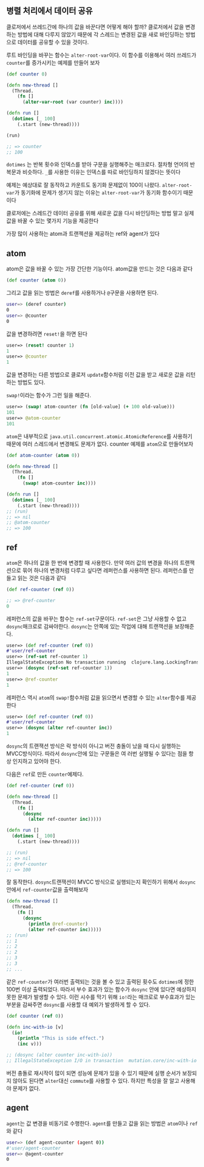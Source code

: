 ## 병렬 처리에서 데이터 공유

클로저에서 쓰레드간에 하나의 값을 바꾼다면 어떻게 해야 할까? 클로저에서 값을 변경하는 방법에 대해 다루지 않았기 때문에 각 스레드는 변경된 값을 새로 바인딩하는 방법으로 데이터를 공유할 수 있을 것이다.

루트 바인딩을 바꾸는 함수는 `alter-root-var`이다. 이 함수를 이용해서 여러 쓰레드가 `counter`를 증가시키는 예제를 만들어 보자

```clojure
(def counter 0)

(defn new-thread []
  (Thread.
    (fn []
      (alter-var-root (var counter) inc))))

(defn run []
  (dotimes [_ 100]
    (.start (new-thread))))

(run)

;; => counter
;; 100
```

`dotimes` 는 반복 횟수와 인덱스를 받아 구문을 실행해주는 매크로다. 절차형 언어의 반복문과 비슷하다. `_`를 사용한 이유는 인덱스를 따로 바인딩하지 않겠다는 뜻이다

예제는 예상대로 잘 동작하고 카운트도 동기화 문제없이 100이 나왔다. `alter-root-var`가 동기화에 문제가 생기지 않는 이유는 `alter-root-var`가 동기화 함수이기 때문이다

클로저에는 스레드간 데이터 공유를 위해 새로운 값을 다시 바인딩하는 방법 말고 실제 값을 바꿀 수 있는 몇가지 기능을 제공한다

가장 많이 사용하는 atom과 트랜젝션을 제공하는 ref와 agent가 있다



## atom

atom은 값을 바꿀 수 있는 가장 간단한 기능이다. atom값을 만드는 것은 다음과 같다

```clojure
(def counter (atom 0))
```

그리고 값을 읽는 방법은 `deref`를 사용하거나 `@`구문을 사용하면 된다.

```bash
user=> (deref counter)
0
user=> @counter
0
```

값을 변경하려면 `reset!`을 하면 된다

```clojure
user=> (reset! counter 1)
1
user=> @counter
1
```

값을 변경하는 다른 방법으로 클로저 `update`함수처럼 이전 값을 받고 새로운 값을 리턴하는 방법도 있다.

`swap!`이라는 함수가 그런 일을 해준다.

```clojure
user=> (swap! atom-counter (fn [old-value] (+ 100 old-value)))
101
user=> @atom-counter
101
```

`atom`은 내부적으로 `java.util.concurrent.atomic.AtomicReference`를 사용하기 때문에 여러 스레드에서 변경해도 문제가 없다. counter 예제를 `atom`으로 만들어보자

```clojure
(def atom-counter (atom 0))

(defn new-thread []
  (Thread.
    (fn []
      (swap! atom-counter inc))))

(defn run []
  (dotimes [_ 100]
    (.start (new-thread))))
;; (run)
;; => nil
;; @atom-counter
;; => 100
```



## ref

`atom`은 하나의 값을 한 번에 변경할 때 사용한다. 만약 여러 값의 변경을 하나의 트랜잭션으로 묶어 하나의 변경처럼 다루고 싶다면 레퍼런스를 사용하면 된다. 레퍼런스를 만들고 읽는 것은 다음과 같다

```clojure
(def ref-counter (ref 0))

;; => @ref-counter
0
```

레퍼런스의 값을 바꾸는 함수는 `ref-set`구문이다. `ref-set`은 그냥 사용할 수 없고 `dosync`매크로로 감싸야한다. `dosync`는 안쪽에 있는 작업에 대해 트랜잭션을 보장해준다.

```clojure
user=> (def ref-counter (ref 0))
#'user/ref-counter
user=> (ref-set ref-counter 1)
IllegalStateException No transaction running  clojure.lang.LockingTransaction.getEx (LockingTransaction.java:208)
user=> (dosync (ref-set ref-counter 1))
1
user=> @ref-counter
1
```

레퍼런스 역시 `atom`의 `swap!`함수처럼 값을 읽으면서 변경할 수 있는 `alter`함수를 제공한다

```clojure
user=> (def ref-counter (ref 0))
#'user/ref-counter
user=> (dosync (alter ref-counter inc))
1
```

`dosync`의 트랜잭션 방식은 락 방식이 아니고 버전 충돌이 났을 때 다시 실행하는 MVCC방식이다. 따라서 `dosync`안에 있는 구문들은 여 러번 실행될 수 있다는 점을 항상 인지하고 있어야 한다.

다음은 `ref`로 만든 `counter`예제다.

```clojure
(def ref-counter (ref 0))

(defn new-thread []
  (Thread.
    (fn []
      (dosync
        (alter ref-counter inc)))))

(defn run []
  (dotimes [_ 100]
    (.start (new-thread))))

;; (run)
;; => nil
;; @ref-counter
;; => 100
```

잘 동작한다. `dosync`트랜잭션이 MVCC 방식으로 실행되는지 확인하기 위해서 `dosync`안에서 `ref-counter`값을 출력해보자

```clojure
(defn new-thread []
  (Thread.
    (fn []
      (dosync
        (println @ref-counter)
        (alter ref-counter inc)))))
;; (run)
;; 1
;; 2
;; 2
;; 3
;; 3
;; ...
```

같은 `ref-counter`가 여러번 출력되는 것을 볼 수 있고 출력된 횟수도 `dotimes`에 정한 100번 이상 출력되었다. 따라서 부수 효과가 있는 함수가 `dosync` 안에 있다면 예상하지 못한 문제가 발생할 수 있다. 이런 시수를 막기 위해 `io!`라는 매크로로 부수효과가 있는 부분을 감싸주면 `dosync`를 사용할 대 예외가 발생하게 할 수 있다.

```clojure
(def counter (ref 0))

(defn inc-with-io [v]
  (io!
    (println "This is side effect.")
    (inc v)))

;; (dosync (alter counter inc-with-io))
;; IllegalStateException I/O in transaction  mutation.core/inc-with-io (form-init8088134157352085595.clj:23)
```

버전 충돌로 재시작이 많이 되면 성능에 문제가 있을 수 있기 때문에 실행 순서가 보장되지 않아도 된다면 `alter`대신 `commute`를 사용할 수 있다. 하지만 특성을 잘 알고 사용해야 문제가 없다.

## agent

`agent`는 값 변경을 비동기로 수행한다. `agent`를 만들고 값을 읽는 방법은 `atom`이나 `ref`와 같다

```bash
user=> (def agent-counter (agent 0))
#'user/agent-counter
user=> @agent-counter
0
```

